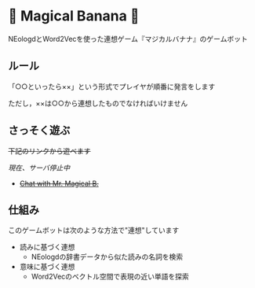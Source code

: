 # :tophat: Magical Banana :banana:
NEologdとWord2Vecを使った連想ゲーム『マジカルバナナ』のゲームボット

## ルール
「○○といったら××」という形式でプレイヤが順番に発言をします

ただし，××は○○から連想したものでなければいけません

## さっそく遊ぶ
~~下記のリンクから遊べます~~

*現在、サーバ停止中*

- ~~[Chat with Mr. Magical B.](http://k0sk.github.io/magical-banana-front/)~~

## 仕組み
このゲームボットは次のような方法で"連想"しています

- 読みに基づく連想
    - NEologdの辞書データから似た読みの名詞を検索
- 意味に基づく連想
  - Word2Vecのベクトル空間で表現の近い単語を探索
